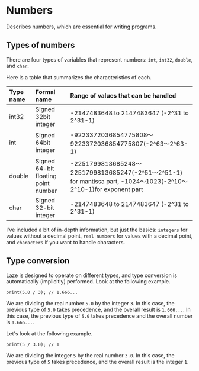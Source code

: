 # Numbers

Describes numbers, which are essential for writing programs.

## Types of numbers

There are four types of variables that represent numbers: `int`, `int32`, `double`, and `char`.

Here is a table that summarizes the characteristics of each.

|Type name|Formal name|Range of values that can be handled|
|:-------|:------------------------------------|:--|
| int32  | Signed 32bit integer                | -2147483648 to 2147483647 (-2^31 to 2^31-1)|
| int    | Signed 64bit integer                |-9223372036854775808～9223372036854775807(-2^63～2^63-1)|
| double | Signed 64-bit floating point number | -2251799813685248～2251799813685247(-2^51～2^51-1) for mantissa part, -1024～1023(-2^10～2^10-1)for exponent part
| char   | Signed 32-bit integer               | -2147483648 to 2147483647 (-2^31 to 2^31-1)|

I've included a bit of in-depth information, but just the basics: `integers` for values without a decimal point, `real numbers` for values with a decimal point, and `characters` if you want to handle characters.

## Type conversion

Laze is designed to operate on different types, and type conversion is automatically (implicitly) performed. Look at the following example.

```
print(5.0 / 3); // 1.666...
```

We are dividing the real number `5.0` by the integer `3`. In this case, the previous type of `5.0` takes precedence, and the overall result is `1.666...`. In this case, the previous type of `5.0` takes precedence and the overall number is `1.666...`.

Let's look at the following example.

```
print(5 / 3.0); // 1
```

We are dividing the integer `5` by the real number `3.0`. In this case, the previous type of `5` takes precedence, and the overall result is the integer `1`.